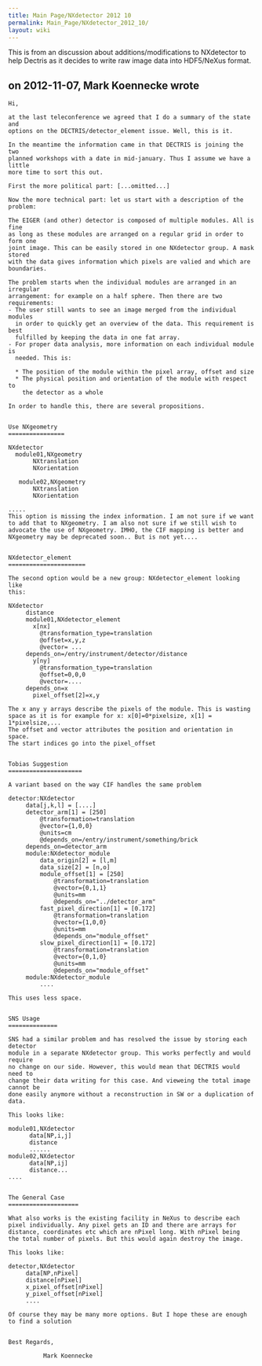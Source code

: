 ```yaml
---
title: Main Page/NXdetector 2012 10
permalink: Main_Page/NXdetector_2012_10/
layout: wiki
---
```


This is from an discussion about additions/modifications to NXdetector
to help Dectris as it decides to write raw image data into HDF5/NeXus
format.

on 2012-11-07, Mark Koennecke wrote
-----------------------------------

    Hi,

    at the last teleconference we agreed that I do a summary of the state and 
    options on the DECTRIS/detector_element issue. Well, this is it.

    In the meantime the information came in that DECTRIS is joining the two 
    planned workshops with a date in mid-january. Thus I assume we have a little 
    more time to sort this out. 

    First the more political part: [...omitted...]

    Now the more technical part: let us start with a description of the problem:

    The EIGER (and other) detector is composed of multiple modules. All is fine 
    as long as these modules are arranged on a regular grid in order to form one 
    joint image. This can be easily stored in one NXdetector group. A mask stored 
    with the data gives information which pixels are valied and which are boundaries. 

    The problem starts when the individual modules are arranged in an irregular 
    arrangement: for example on a half sphere. Then there are two requirements:
    - The user still wants to see an image merged from the individual modules 
      in order to quickly get an overview of the data. This requirement is best 
      fulfilled by keeping the data in one fat array. 
    - For proper data analysis, more information on each individual module is 
      needed. This is:
      
      * The position of the module within the pixel array, offset and size
      * The physical position and orientation of the module with respect to
        the detector as a whole
        
    In order to handle this, there are several propositions.


    Use NXgeometry
    ================

    NXdetector
      module01,NXgeometry
           NXtranslation
           NXorientation

       module02,NXgeometry
           NXtranslation
           NXorientation

    .....
    This option is missing the index information. I am not sure if we want
    to add that to NXgeometry. I am also not sure if we still wish to
    advocate the use of NXgeometry. IMHO, the CIF mapping is better and
    NXgeometry may be deprecated soon.. But is not yet....


    NXdetector_element
    ======================

    The second option would be a new group: NXdetector_element looking like
    this:

    NXdetector
         distance
         module01,NXdetector_element
           x[nx]
             @transformation_type=translation
             @offset=x,y,z 
             @vector= ...
         depends_on=/entry/instrument/detector/distance 
           y[ny]
             @transformation_type=translation
             @offset=0,0,0
             @vector=....
         depends_on=x
           pixel_offset[2]=x,y
           
    The x any y arrays describe the pixels of the module. This is wasting 
    space as it is for example for x: x[0]=0*pixelsize, x[1] = 1*pixelsize,... 
    The offset and vector attributes the position and orientation in space. 
    The start indices go into the pixel_offset

       
    Tobias Suggestion
    =====================

    A variant based on the way CIF handles the same problem

    detector:NXdetector
         data[j,k,l] = [....]
         detector_arm[1] = [250]
             @transformation=translation
             @vector={1,0,0}
             @units=cm
             @depends_on=/entry/instrument/something/brick
         depends_on=detector_arm
         module:NXdetector_module
             data_origin[2] = [l,m]
             data_size[2] = [n,o]
             module_offset[1] = [250]
                 @transformation=translation
                 @vector={0,1,1}
                 @units=mm
                 @depends_on="../detector_arm"
             fast_pixel_direction[1] = [0.172]
                 @transformation=translation
                 @vector={1,0,0}
                 @units=mm
                 @depends_on="module_offset"
             slow_pixel_direction[1] = [0.172]
                 @transformation=translation
                 @vector={0,1,0}
                 @units=mm
                 @depends_on="module_offset"
         module:NXdetector_module
             ....

    This uses less space.


    SNS Usage
    ==============

    SNS had a similar problem and has resolved the issue by storing each detector 
    module in a separate NXdetector group. This works perfectly and would require 
    no change on our side. However, this would mean that DECTRIS would need to 
    change their data writing for this case. And vieweing the total image cannot be 
    done easily anymore without a reconstruction in SW or a duplication of data.

    This looks like:

    module01,NXdetector
          data[NP,i,j]
          distance
          ......
    module02,NXdetector
          data[NP,ij]
          distance...
    ....


    The General Case
    ====================

    What also works is the existing facility in NeXus to describe each 
    pixel individually. Any pixel gets an ID and there are arrays for 
    distance, coordinates etc which are nPixel long. With nPixel being  
    the total number of pixels. But this would again destroy the image.

    This looks like:

    detector,NXdetector
         data[NP,nPixel]
         distance[nPixel]
         x_pixel_offset[nPixel]
         y_pixel_offset[nPixel]
         ....
         
    Of course they may be many more options. But I hope these are enough 
    to find a solution


    Best Regards,

              Mark Koennecke
